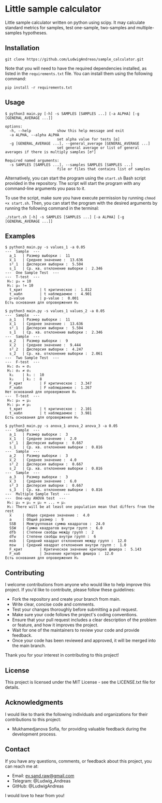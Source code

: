 # Little sample calculator

Little sample calculator written on python using scipy. It may calculate standard metrics for samples, test one-sample, two-samples and multiple-samples hypotheses.

## Installation

    git clone https://github.com/LudwigAndreas/sample_calculator.git

Note that you will need to have the required dependencies installed, as listed in the `requirements.txt` file. You can install them using the following command:

    pip install -r requirements.txt


## Usage

```
$ python3 main.py [-h] -s SAMPLES [SAMPLES ...] [-a ALPHA] [-g [GENERAL_AVERAGE ...]]

options:
  -h, --help            show this help message and exit
  -a ALPHA, --alpha ALPHA
                        set alpha value for tests [α]
  -g [GENERAL_AVERAGE ...], --general_average [GENERAL_AVERAGE ...]
                        set general average or list of general averages if there is multiply samples [σ²]

Required named arguments:
  -s SAMPLES [SAMPLES ...], --samples SAMPLES [SAMPLES ...]
                        file or files that contains list of samples
```
Alternatively, you can start the program using the `start.sh` Bash script provided in the repository. The script will start the program with any command-line arguments you pass to it.

To use the script, make sure you have execute permission by running `chmod +x start.sh`. Then, you can start the program with the desired arguments by running the following command in the terminal:

```
./start.sh [-h] -s SAMPLES [SAMPLES ...] [-a ALPHA] [-g [GENERAL_AVERAGE ...]]
```


## Examples

```
$ python3 main.py -s values_1 -a 0.05
---  Sample  ---
  a_1   | Размер выборки :  11
  x̅_1   | Среднее значение :  13.636
  s²_1  | Дисперсия выборки :  5.504
  s_1   | Cр. кв. отклонение выборки :  2.346
---  One Sample Test  ---
---  T-test  ---
 H₀: μ₀ = 10
 H₁: μ₀ != 10
  t_крит        | t критическое :  1.812
  t_набл        | t наблюдаемое :  4.901
  p-value       | p-value :  0.001
Есть основания для опровержения H₀
```
```
$ python3 main.py -s values_1 values_2 -a 0.05
---  Sample  ---
  a_1   | Размер выборки :  11
  x̅_1   | Среднее значение :  13.636
  s²_1  | Дисперсия выборки :  5.504
  s_1   | Cр. кв. отклонение выборки :  2.346
---  Sample  ---
  a_2   | Размер выборки :  9
  x̅_2   | Среднее значение :  9.444
  s²_2  | Дисперсия выборки :  4.247
  s_2   | Cр. кв. отклонение выборки :  2.061
---  Two Sample Test  ---
---  F-test  ---
 H₀: σ₀ = σ₁
 H₁: σ₀ ≠ σ₁
  k₁    | k₁ :  10
  k₂    | k₂ :  8
  F_крит        | F критическое :  3.347
  F_набл        | F наблюдаемое :  1.267
Нет оснований для опровержения H₀
---  T-test  ---
 H₀: μ₀ = μ₁
 H₁: μ₀ ≠ μ₁
  t_крит        | t критическое :  2.101
  t_набл        | t наблюдаемое :  3.981
Есть основания для опровержения H₀
```
```
$ python3 main.py -s anova_1 anova_2 anova_3 -a 0.05 
---  Sample  ---
  a_1   | Размер выборки :  3
  x̅_1   | Среднее значение :  2.0
  s²_1  | Дисперсия выборки :  0.667
  s_1   | Cр. кв. отклонение выборки :  0.816
---  Sample  ---
  a_2   | Размер выборки :  3
  x̅_2   | Среднее значение :  4.0
  s²_2  | Дисперсия выборки :  0.667
  s_2   | Cр. кв. отклонение выборки :  0.816
---  Sample  ---
  a_3   | Размер выборки :  3
  x̅_3   | Среднее значение :  6.0
  s²_3  | Дисперсия выборки :  0.667
  s_3   | Cр. кв. отклонение выборки :  0.816
---  Multiple Sample Test  ---
---  One-way ANOVA test  ---
 H₀: μ₀ = μ₁ = μ₂ = ... = μₙ
 H₁: There will be at least one population mean that differs from the rest
  x̅     | Общее среднее значение :  4.0
  a     | Общий размер :  9
  SSB   | Межгрупповая сумма квадратов :  24.0
  SSW   | Сумма квадратов внутри групп :  6.0
  dfb   | Степени свобды между групп :  2
  dfw   | Степени свобды внутри групп :  6
  msb   | Средний квадрат отклонения между групп :  12.0
  msw   | Средний квадрат отклонения внутри групп :  1.0
  F_крит        | Критическое значение критерия фишера :  5.143
  F_наб         | Значение критерия фишера :  12.0
Есть основания для опровержения H₀
```

## Contributing

I welcome contributions from anyone who would like to help improve this project. If you'd like to contribute, please follow these guidelines:

* Fork the repository and create your branch from main.
* Write clear, concise code and comments.
* Test your changes thoroughly before submitting a pull request.
* Make sure your code follows the project's coding conventions.
* Ensure that your pull request includes a clear description of the problem or feature, and how it improves the project.
* Wait for one of the maintainers to review your code and provide feedback.
* Once your code has been reviewed and approved, it will be merged into the main branch.

Thank you for your interest in contributing to this project!

## License

This project is licensed under the MIT License - see the LICENSE.txt file for details.

## Acknowledgments

I would like to thank the following individuals and organizations for their contributions to this project:

* Mukhamedjanova Sofia, for providing valuable feedback during the development process.

## Contact

If you have any questions, comments, or feedback about this project, you can reach me at:

* Email: ev.sand.raw@gmail.com
* Telegram: @Ludwig_Andreas
* GitHub: @LudwigAndreas

I would love to hear from you!
